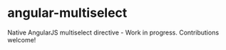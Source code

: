 angular-multiselect
===================

Native AngularJS multiselect directive - Work in progress. Contributions welcome!
